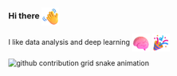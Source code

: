 ### Hi there <img align=center src="Resources/Hand.png" alt="Waving Hand" width="36" height="36" />

I like data analysis and deep learning <img align=center src="Resources/Brain.png" alt="Brain" width="36" height="36" /> <img align=center src="Resources/Confetti.png" alt="Party Popper" width="36" height="36"/>

<picture>
  <source media="(prefers-color-scheme: dark)" srcset="https://raw.githubusercontent.com/Bashara-aina/output/github-contribution-grid-snake-dark.svg">
  <source media="(prefers-color-scheme: light)" srcset="https://raw.githubusercontent.com/Bashara-aina/output/github-contribution-grid-snake.svg">
  <img  alt="github contribution grid snake animation" src="https://raw.githubusercontent.com/Bashara-aina/output/github-contribution-grid-snake.svg">
</picture>
